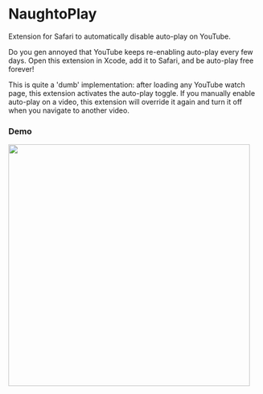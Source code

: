 # NaughtoPlay
Extension for Safari to automatically disable auto-play on YouTube.

Do you gen annoyed that YouTube keeps re-enabling auto-play every few days. Open this extension in Xcode, add it to Safari, and be auto-play free forever!

This is quite a 'dumb' implementation: after loading any YouTube watch page, this extension activates the auto-play toggle. If you manually enable auto-play on a video, this extension will override it again and turn it off when you navigate to another video.

### Demo

<img src="https://user-images.githubusercontent.com/4677505/193416711-922dea59-691b-4f47-acce-7282470fd655.gif" width="480"/>
